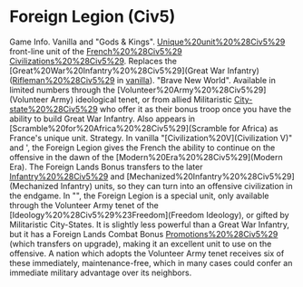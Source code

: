 # Foreign Legion (Civ5)

Game Info.
Vanilla and "Gods &amp; Kings".
[Unique%20unit%20%28Civ5%29](Unique) front-line unit of the [French%20%28Civ5%29](French) [Civilizations%20%28Civ5%29](civilization). Replaces the [Great%20War%20Infantry%20%28Civ5%29](Great War Infantry) ([Rifleman%20%28Civ5%29](Rifleman) in [vanilla](vanilla)).
"Brave New World".
Available in limited numbers through the [Volunteer%20Army%20%28Civ5%29](Volunteer Army) ideological tenet, or from allied Militaristic [City-state%20%28Civ5%29](City-States) who offer it as their bonus troop once you have the ability to build Great War Infantry. Also appears in [Scramble%20for%20Africa%20%28Civ5%29](Scramble for Africa) as France's unique unit.
Strategy.
In vanilla "[Civilization%20V](Civilization V)" and ', the Foreign Legion gives the French the ability to continue on the offensive in the dawn of the [Modern%20Era%20%28Civ5%29](Modern Era). The Foreign Lands Bonus transfers to the later [Infantry%20%28Civ5%29](Infantry) and [Mechanized%20Infantry%20%28Civ5%29](Mechanized Infantry) units, so they can turn into an offensive civilization in the endgame.
In "", the Foreign Legion is a special unit, only available through the Volunteer Army tenet of the [Ideology%20%28Civ5%29%23Freedom](Freedom Ideology), or gifted by Militaristic City-States. It is slightly less powerful than a Great War Infantry, but it has a Foreign Lands Combat Bonus [Promotions%20%28Civ5%29](promotion) (which transfers on upgrade), making it an excellent unit to use on the offensive. A nation which adopts the Volunteer Army tenet receives six of these immediately, maintenance-free, which in many cases could confer an immediate military advantage over its neighbors.